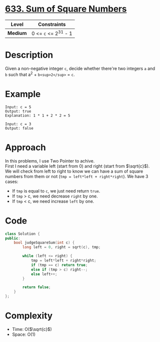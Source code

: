 # [633. Sum of Square Numbers](https://leetcode.com/problems/sum-of-square-numbers/description)

|Level|Constraints|
|------|----------|
|**Medium**|0 <= `c` <= 2<sup>31</sup> - 1|

# Description
Given a non-negative integer `c`, decide whether there're two integers `a` and `b` such that a<sup>2</sup> + `b<sup>2</sup>` = `c`.

# Example
```
Input: c = 5
Output: true
Explanation: 1 * 1 + 2 * 2 = 5
```
```
Input: c = 3
Output: false
```

# Approach
In this problems, I use Two Pointer to achive.  
First I need a variable left (start from 0) and right (start from $\sqrt{c}$).  
We will check from left to right to know we can have a sum of square numbers from them or not (`tmp = left*left + right*right`). We have 3 cases:    
- If `tmp` is equal to `c`, we just need return `true`.  
- If `tmp` > c, we need decrease `right` by one.  
- If `tmp` < c, we need increase `left` by one.  

# Code
```C++
class Solution {
public:
    bool judgeSquareSum(int c) {
        long left = 0, right = sqrt(c), tmp;

        while (left <= right) {
            tmp = left*left + right*right;
            if (tmp == c) return true;
            else if (tmp > c) right--;
            else left++;
        }

        return false;
    }
};
```

# Complexity
- Time: O($\sqrt{c}$)
- Space: O(1)